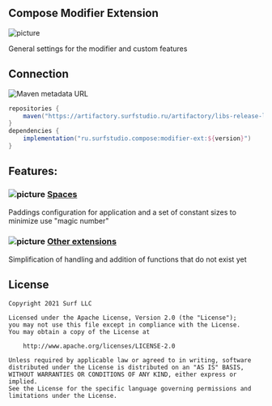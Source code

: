 ## Compose Modifier Extension

![picture](https://github.com/surfstudio/surf-compose-modifier-ext/blob/master/data/just-image.png?raw=true)

General settings for the modifier and custom features

## Connection

![Maven metadata URL](https://img.shields.io/maven-metadata/v?metadataUrl=https%3A%2F%2Fartifactory.surfstudio.ru%2Fartifactory%2Flibs-release-local%2Fru%2Fsurfstudio%2Fcompose%2Fmodifier-ext%2Fmaven-metadata.xml)

```gradle
repositories {
    maven("https://artifactory.surfstudio.ru/artifactory/libs-release-local")
}
dependencies {
    implementation("ru.surfstudio.compose:modifier-ext:${version}")
}
```

## Features:

### ![picture](https://github.com/google/material-design-icons/blob/master/png/editor/padding/materialicons/18dp/1x/baseline_padding_black_18dp.png?raw=true) [Spaces](https://keygenqt.github.io/compose-modifier-ext/Paddings)
Paddings configuration for application and a set of constant sizes to minimize use "magic number"

### ![picture](https://github.com/google/material-design-icons/raw/master/png/action/extension/materialicons/18dp/1x/baseline_extension_black_18dp.png?raw=true) [Other extensions](https://keygenqt.github.io/compose-modifier-ext/OtherExtensions)
Simplification of handling and addition of functions that do not exist yet

## License

```
Copyright 2021 Surf LLC

Licensed under the Apache License, Version 2.0 (the "License");
you may not use this file except in compliance with the License.
You may obtain a copy of the License at

    http://www.apache.org/licenses/LICENSE-2.0

Unless required by applicable law or agreed to in writing, software
distributed under the License is distributed on an "AS IS" BASIS,
WITHOUT WARRANTIES OR CONDITIONS OF ANY KIND, either express or implied.
See the License for the specific language governing permissions and
limitations under the License.
```